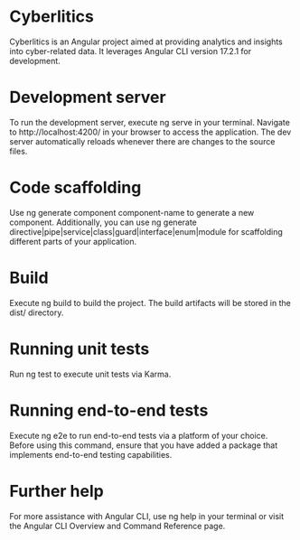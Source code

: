 # Cyberlitics
Cyberlitics is an Angular project aimed at providing analytics and insights into cyber-related data. It leverages Angular CLI version 17.2.1 for development.

# Development server
To run the development server, execute ng serve in your terminal. Navigate to http://localhost:4200/ in your browser to access the application. The dev server automatically reloads whenever there are changes to the source files.

# Code scaffolding
Use ng generate component component-name to generate a new component. Additionally, you can use ng generate directive|pipe|service|class|guard|interface|enum|module for scaffolding different parts of your application.

# Build
Execute ng build to build the project. The build artifacts will be stored in the dist/ directory.

# Running unit tests
Run ng test to execute unit tests via Karma.

# Running end-to-end tests
Execute ng e2e to run end-to-end tests via a platform of your choice. Before using this command, ensure that you have added a package that implements end-to-end testing capabilities.

# Further help
For more assistance with Angular CLI, use ng help in your terminal or visit the Angular CLI Overview and Command Reference page.





